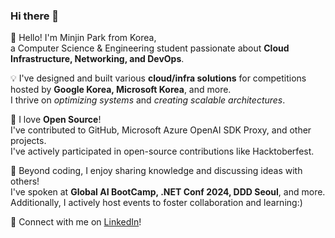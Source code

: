 ### Hi there 👋
  
🌱 Hello! I'm Minjin Park from Korea,   
a Computer Science & Engineering student passionate about **Cloud Infrastructure, Networking, and DevOps**.  

💡 I've designed and built various **cloud/infra solutions** for competitions hosted by **Google Korea, Microsoft Korea**, and more.   
I thrive on *optimizing systems* and *creating scalable architectures*.  

💙 I love **Open Source**!   
I've contributed to GitHub, Microsoft Azure OpenAI SDK Proxy, and other projects.  
I've actively participated in open-source contributions like Hacktoberfest.  

📢 Beyond coding, I enjoy sharing knowledge and discussing ideas with others!   
I've spoken at **Global AI BootCamp, .NET Conf 2024, DDD Seoul**, and more.  
Additionally, I actively host events to foster collaboration and learning:)  
  
🔗 Connect with me on [LinkedIn](https://www.linkedin.com/in/minjinpark001122334455/)!  
<!--
**pmj-chosim/pmj-chosim** is a ✨ _special_ ✨ repository because its `README.md` (this file) appears on your GitHub profile.

Here are some ideas to get you started:

- 🔭 I’m currently working on ...
- 🌱 I’m currently learning ...
- 👯 I’m looking to collaborate on ...
- 🤔 I’m looking for help with ...
- 💬 Ask me about ...
- 📫 How to reach me: ...
- 😄 Pronouns: ...
- ⚡ Fun fact: ...
-->

